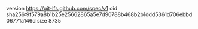 version https://git-lfs.github.com/spec/v1
oid sha256:9f579a8b1b25e25662865a5e7d90788b468b2b1ddd5361d706ebbd06771a146d
size 8735
